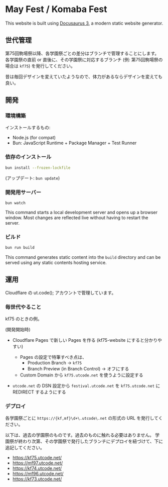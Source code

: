 # May Fest / Komaba Fest

This website is built using [Docusaurus 3](https://docusaurus.io/), a modern static website generator.

## 世代管理

第75回駒場祭以降、各学園祭ごとの差分はブランチで管理することにします。各学園祭の直前 or 直後に、その学園祭に対応するブランチ (例: 第75回駒場祭の場合は `kf75`) を発行してください。

昔は毎回デザインを変えていたようなので、体力があるならデザインを変えても良い。

## 開発

### 環境構築

インストールするもの:

- Node.js (for compat)
- Bun: JavaScript Runtime + Package Manager + Test Runner

### 依存のインストール

```sh
bun install --frozen-lockfile
```

(アップデート: `bun update`)

### 開発用サーバー

```
bun watch
```

This command starts a local development server and opens up a browser window. Most changes are reflected live without having to restart the server.

### ビルド

```sh
bun run build
```

This command generates static content into the `build` directory and can be served using any static contents hosting service.

## 運用

Cloudflare の ut.code(); アカウントで管理しています。

<!--
WANT:
- {kf,mf}\d+.utcode.net (e.g. kf75.utcode.net) は各学園祭で固定したい。
- これまでは毎回リポジトリを作り直していたが、これからは同一リポジトリで管理する。
HOW:
1. ブランチを分ける -> 誤って消しそうだが、これにする。
2. タグをつける -> CF Pages が対応していないので不可能。

もっといい案があったら置き換えても良い。
-->

### 毎世代やること

kf75 のときの例。

(開発開始時)

- Cloudflare Pages で新しい Pages を作る (kf75-website にすると分かりやすい)

  - Pages の設定で特筆すべき点は、
    - Production Branch -> `kf75`
    - Branch Preview (in Branch Control) -> オフにする
  - Custom Domain から `kf75.utcode.net` を使うように設定する

- `utcode.net` の DSN 設定から `festival.utcode.net` を `kf75.utcode.net` に REDIRECT するようにする

### デプロイ

各学園祭ごとに `https://{kf,mf}\d+\.utcode\.net` の形式の URL を発行してください。

以下は、過去の学園祭のものです。過去のものに触れる必要はありません。
学園祭が終わり次第、その学園祭で発行したブランチにデプロイを紐づけて、下に追記してください。

- <https://kf75.utcode.net/>
- <https://mf97.utcode.net/>
- <https://kf74.utcode.net/>
- <https://mf96.utcode.net/>
- <https://kf73.utcode.net/>
